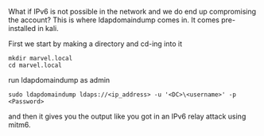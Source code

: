 What if IPv6 is not possible in the network and we do end up compromising the account? This is where ldapdomaindump comes in. It comes pre-installed in kali.

First we start by making a directory and cd-ing into it

```
mkdir marvel.local
cd marvel.local
```

run ldapdomaindump as admin

```
sudo ldapdomaindump ldaps://<ip_address> -u '<DC>\<username>' -p <Password>
```

and then it gives you the output like you got in an IPv6 relay attack using mitm6.


